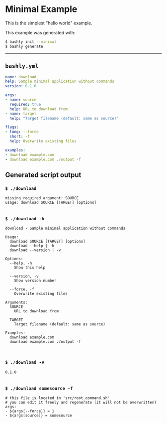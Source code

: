 # Minimal Example

This is the simplest "hello world" example.

This example was generated with:

```bash
$ bashly init --minimal
$ bashly generate
```

-----

## `bashly.yml`

```yaml
name: download
help: Sample minimal application without commands
version: 0.1.0

args:
- name: source
  required: true
  help: URL to download from
- name: target
  help: "Target filename (default: same as source)"

flags:
- long: --force
  short: -f
  help: Overwrite existing files

examples:
- download example.com
- download example.com ./output -f
```




## Generated script output

### `$ ./download`

```shell
missing required argument: SOURCE
usage: download SOURCE [TARGET] [options]


```

### `$ ./download -h`

```shell
download - Sample minimal application without commands

Usage:
  download SOURCE [TARGET] [options]
  download --help | -h
  download --version | -v

Options:
  --help, -h
    Show this help

  --version, -v
    Show version number

  --force, -f
    Overwrite existing files

Arguments:
  SOURCE
    URL to download from

  TARGET
    Target filename (default: same as source)

Examples:
  download example.com
  download example.com ./output -f



```

### `$ ./download -v`

```shell
0.1.0


```

### `$ ./download somesource -f`

```shell
# this file is located in 'src/root_command.sh'
# you can edit it freely and regenerate (it will not be overwritten)
args:
- ${args[--force]} = 1
- ${args[source]} = somesource


```



